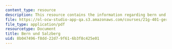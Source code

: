 ```yaml
---
content_type: resource
description: This resource contains the information regarding bern und salzberg.
file: https://ol-ocw-studio-app-qa.s3.amazonaws.com/courses/21g-401-german-i-fall-2008/8b047496f8dd22d79f616b3f8c425e01_MIT21G_401F08_group2.pdf
file_type: application/pdf
resourcetype: Document
title: Bern und Salzberg
uid: 8b047496-f8dd-22d7-9f61-6b3f8c425e01
---
```

